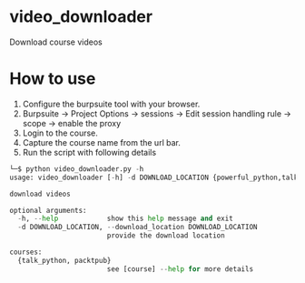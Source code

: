 # video_downloader
Download course videos

# How to use
1. Configure the burpsuite tool with your browser.
2. Burpsuite -> Project Options -> sessions -> Edit session handling rule -> scope -> enable the proxy
3. Login to the course.
4. Capture the course name from the url bar.
5. Run the script with following details

```python
└─$ python video_downloader.py -h                                                                                                                                                                                                                 130 ⨯
usage: video_downloader [-h] -d DOWNLOAD_LOCATION {powerful_python,talk_python} ...

download videos

optional arguments:
  -h, --help            show this help message and exit
  -d DOWNLOAD_LOCATION, --download_location DOWNLOAD_LOCATION
                        provide the download location

courses:
  {talk_python, packtpub}
                        see [course] --help for more details

```

